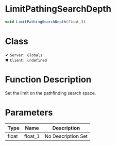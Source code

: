 # LimitPathingSearchDepth
```js
void LimitPathingSearchDepth(float_1)
```
# Class
✔ `Server: Globals`  
✖ `Client: undefined`  

# Function Description
Set the limit on the pathfinding search space.
# Parameters
Type|Name|Description
--|--|--
float|float_1|No Description Set
